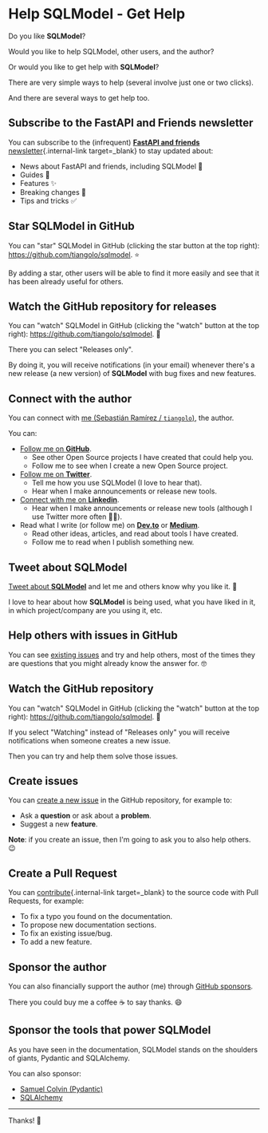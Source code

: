 # Help SQLModel - Get Help

Do you like **SQLModel**?

Would you like to help SQLModel, other users, and the author?

Or would you like to get help with **SQLModel**?

There are very simple ways to help (several involve just one or two clicks).

And there are several ways to get help too.

## Subscribe to the FastAPI and Friends newsletter

You can subscribe to the (infrequent) [**FastAPI and friends** newsletter](/newsletter/){.internal-link target=_blank} to stay updated about:

* News about FastAPI and friends, including SQLModel 🚀
* Guides 📝
* Features ✨
* Breaking changes 🚨
* Tips and tricks ✅

## Star **SQLModel** in GitHub

You can "star" SQLModel in GitHub (clicking the star button at the top right): <a href="https://github.com/tiangolo/sqlmodel" class="external-link" target="_blank">https://github.com/tiangolo/sqlmodel</a>. ⭐️

By adding a star, other users will be able to find it more easily and see that it has been already useful for others.

## Watch the GitHub repository for releases

You can "watch" SQLModel in GitHub (clicking the "watch" button at the top right): <a href="https://github.com/tiangolo/sqlmodel" class="external-link" target="_blank">https://github.com/tiangolo/sqlmodel</a>. 👀

There you can select "Releases only".

By doing it, you will receive notifications (in your email) whenever there's a new release (a new version) of **SQLModel** with bug fixes and new features.

## Connect with the author

You can connect with <a href="https://tiangolo.com" class="external-link" target="_blank">me (Sebastián Ramírez / `tiangolo`)</a>, the author.

You can:

* <a href="https://github.com/tiangolo" class="external-link" target="_blank">Follow me on **GitHub**</a>.
    * See other Open Source projects I have created that could help you.
    * Follow me to see when I create a new Open Source project.
* <a href="https://twitter.com/tiangolo" class="external-link" target="_blank">Follow me on **Twitter**</a>.
    * Tell me how you use SQLModel (I love to hear that).
    * Hear when I make announcements or release new tools.
* <a href="https://www.linkedin.com/in/tiangolo/" class="external-link" target="_blank">Connect with me on **Linkedin**</a>.
    * Hear when I make announcements or release new tools (although I use Twitter more often 🤷‍♂).
* Read what I write (or follow me) on <a href="https://dev.to/tiangolo" class="external-link" target="_blank">**Dev.to**</a> or <a href="https://medium.com/@tiangolo" class="external-link" target="_blank">**Medium**</a>.
    * Read other ideas, articles, and read about tools I have created.
    * Follow me to read when I publish something new.

## Tweet about **SQLModel**

<a href="https://twitter.com/compose/tweet?text=I'm loving SQLModel because... https://github.com/tiangolo/sqlmodel cc: @tiangolo" class="external-link" target="_blank">Tweet about **SQLModel**</a> and let me and others know why you like it. 🎉

I love to hear about how **SQLModel** is being used, what you have liked in it, in which project/company are you using it, etc.

## Help others with issues in GitHub

You can see <a href="https://github.com/tiangolo/sqlmodel/issues" class="external-link" target="_blank">existing issues</a> and try and help others, most of the times they are questions that you might already know the answer for. 🤓

## Watch the GitHub repository

You can "watch" SQLModel in GitHub (clicking the "watch" button at the top right): <a href="https://github.com/tiangolo/sqlmodel" class="external-link" target="_blank">https://github.com/tiangolo/sqlmodel</a>. 👀

If you select "Watching" instead of "Releases only" you will receive notifications when someone creates a new issue.

Then you can try and help them solve those issues.

## Create issues

You can <a href="https://github.com/tiangolo/sqlmodel/issues/new/choose" class="external-link" target="_blank">create a new issue</a> in the GitHub repository, for example to:

* Ask a **question** or ask about a **problem**.
* Suggest a new **feature**.

**Note**: if you create an issue, then I'm going to ask you to also help others. 😉

## Create a Pull Request

You can [contribute](contributing.md){.internal-link target=_blank} to the source code with Pull Requests, for example:

* To fix a typo you found on the documentation.
* To propose new documentation sections.
* To fix an existing issue/bug.
* To add a new feature.

## Sponsor the author

You can also financially support the author (me) through <a href="https://github.com/sponsors/tiangolo" class="external-link" target="_blank">GitHub sponsors</a>.

There you could buy me a coffee ☕️ to say thanks. 😄

## Sponsor the tools that power SQLModel

As you have seen in the documentation, SQLModel stands on the shoulders of giants, Pydantic and SQLAlchemy.

You can also sponsor:

* <a href="https://github.com/sponsors/samuelcolvin" class="external-link" target="_blank">Samuel Colvin (Pydantic)</a>
* <a href="https://github.com/sponsors/sqlalchemy" class="external-link" target="_blank">SQLAlchemy</a>

---

Thanks! 🚀
